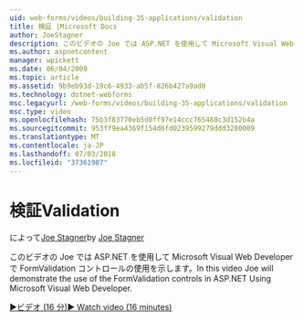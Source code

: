 ```yaml
---
uid: web-forms/videos/building-35-applications/validation
title: 検証 |Microsoft Docs
author: JoeStagner
description: このビデオの Joe では ASP.NET を使用して Microsoft Visual Web Developer で FormValidation コントロールの使用を示します。
ms.author: aspnetcontent
manager: wpickett
ms.date: 06/04/2009
ms.topic: article
ms.assetid: 9b9eb93d-19c6-4933-ab5f-826b427a9ad0
ms.technology: dotnet-webforms
msc.legacyurl: /web-forms/videos/building-35-applications/validation
msc.type: video
ms.openlocfilehash: 75b3f83770eb5d0ff97e14ccc765488c3d152b4a
ms.sourcegitcommit: 953ff9ea4369f154d6fd0239599279ddd3280009
ms.translationtype: MT
ms.contentlocale: ja-JP
ms.lasthandoff: 07/03/2018
ms.locfileid: "37361987"
---
```

<a name="validation"></a><span data-ttu-id="d7b7e-103">検証</span><span class="sxs-lookup"><span data-stu-id="d7b7e-103">Validation</span></span>
====================
<span data-ttu-id="d7b7e-104">によって[Joe Stagner](https://github.com/JoeStagner)</span><span class="sxs-lookup"><span data-stu-id="d7b7e-104">by [Joe Stagner](https://github.com/JoeStagner)</span></span>

<span data-ttu-id="d7b7e-105">このビデオの Joe では ASP.NET を使用して Microsoft Visual Web Developer で FormValidation コントロールの使用を示します。</span><span class="sxs-lookup"><span data-stu-id="d7b7e-105">In this video Joe will demonstrate the use of the FormValidation controls in ASP.NET Using Microsoft Visual Web Developer.</span></span>

[<span data-ttu-id="d7b7e-106">&#9654;ビデオ (16 分)</span><span class="sxs-lookup"><span data-stu-id="d7b7e-106">&#9654; Watch video (16 minutes)</span></span>](https://channel9.msdn.com/Blogs/ASP-NET-Site-Videos/validation)
